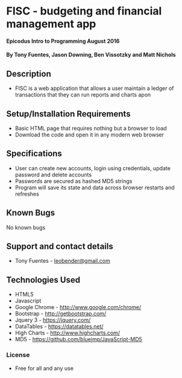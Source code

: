 # FISC - budgeting and financial management app

#### Epicodus Intro to Programming August 2016

#### By Tony Fuentes, Jason Downing, Ben Vissotzky and Matt Nichols

## Description

* FISC is a web application that allows a user maintain a ledger of transactions that they can run reports and charts apon

## Setup/Installation Requirements

* Basic HTML page that requires nothing but a browser to load
* Download the code and open it in any modern web browser

## Specifications

* User can create new accounts, login using credentials, update password and delete accounts
* Passwords are secured  as hashed MD5 strings
* Program will save its state and data across browser restarts and refreshes


## Known Bugs

No known bugs

## Support and contact details
* Tony Fuentes - leobender@gmail.com

## Technologies Used

* HTML5
* Javascript
* Google Chrome - http://www.google.com/chrome/
* Bootstrap - http://getbootstrap.com/
* Jquery 3 - https://jquery.com/
* DataTables - https://datatables.net/
* High Charts - http://www.highcharts.com/
* MD5 - https://github.com/blueimp/JavaScript-MD5

### License
* Free for all and any use

